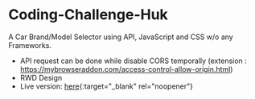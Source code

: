 # Coding-Challenge-Huk
A Car Brand/Model Selector using API, JavaScript and CSS w/o any Frameworks.

* API request can be done while disable CORS temporally
 (extension : https://mybrowseraddon.com/access-control-allow-origin.html)
* RWD Design
* Live version: [here](https://lindahsu.cc/projects/huk/){:target="_blank" rel="noopener"}

